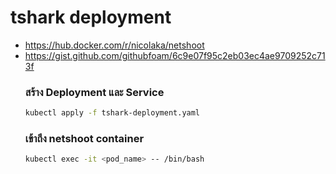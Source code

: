 # tshark deployment
- https://hub.docker.com/r/nicolaka/netshoot
- https://gist.github.com/githubfoam/6c9e07f95c2eb03ec4ae9709252c713f
  ### สร้าง Deployment และ Service
  ```sh
  kubectl apply -f tshark-deployment.yaml
  ```
  ### เข้าถึง netshoot container
  ```sh
  kubectl exec -it <pod_name> -- /bin/bash
  ```
